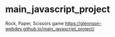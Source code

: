 # main_javascript_project
 Rock, Paper, Scissors game
https://glennson-webdev.github.io/main_javascript_project/
